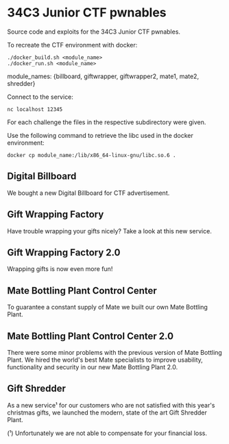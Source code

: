 # 34C3 Junior CTF pwnables

Source code and exploits for the 34C3 Junior CTF pwnables.

To recreate the CTF environment with docker:

```
./docker_build.sh <module_name>
./docker_run.sh <module_name>
```
module_names: {billboard, giftwrapper, giftwrapper2, mate1, mate2, shredder}


Connect to the service:
```
nc localhost 12345
```

For each challenge the files in the respective subdirectory were given.


Use the following command to retrieve the libc used in the docker environment:
```
docker cp module_name:/lib/x86_64-linux-gnu/libc.so.6 .
```


## Digital Billboard

We bought a new Digital Billboard for CTF advertisement.


## Gift Wrapping Factory

Have trouble wrapping your gifts nicely? Take a look at this new service.


## Gift Wrapping Factory 2.0

Wrapping gifts is now even more fun!


## Mate Bottling Plant Control Center

To guarantee a constant supply of Mate we built our own Mate Bottling Plant.


## Mate Bottling Plant Control Center 2.0

There were some minor problems with the previous version of Mate Bottling Plant. We hired the world's best Mate specialists to improve usability, functionality and security in our new Mate Bottling Plant 2.0.


## Gift Shredder

As a new service¹ for our customers who are not satisfied with this year's christmas gifts, we launched the modern, state of the art Gift Shredder Plant.

(¹) Unfortunately we are not able to compensate for your financial loss.
